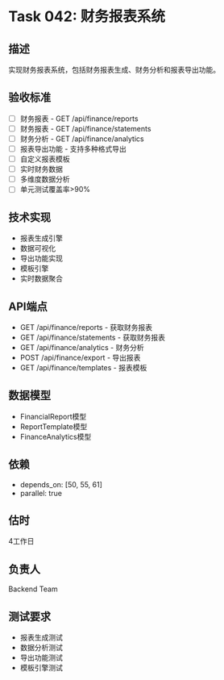 # Task 042: 财务报表系统

## 描述
实现财务报表系统，包括财务报表生成、财务分析和报表导出功能。

## 验收标准
- [ ] 财务报表 - GET /api/finance/reports
- [ ] 财务报表 - GET /api/finance/statements
- [ ] 财务分析 - GET /api/finance/analytics
- [ ] 报表导出功能 - 支持多种格式导出
- [ ] 自定义报表模板
- [ ] 实时财务数据
- [ ] 多维度数据分析
- [ ] 单元测试覆盖率>90%

## 技术实现
- 报表生成引擎
- 数据可视化
- 导出功能实现
- 模板引擎
- 实时数据聚合

## API端点
- GET /api/finance/reports - 获取财务报表
- GET /api/finance/statements - 获取财务报表
- GET /api/finance/analytics - 财务分析
- POST /api/finance/export - 导出报表
- GET /api/finance/templates - 报表模板

## 数据模型
- FinancialReport模型
- ReportTemplate模型
- FinanceAnalytics模型

## 依赖
- depends_on: [50, 55, 61]
- parallel: true

## 估时
4工作日

## 负责人
Backend Team

## 测试要求
- 报表生成测试
- 数据分析测试
- 导出功能测试
- 模板引擎测试